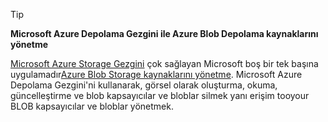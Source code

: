 > [!TIP]
> 
> **Microsoft Azure Depolama Gezgini ile Azure Blob Depolama kaynaklarını yönetme**
> 
> [Microsoft Azure Storage Gezgini](../articles/vs-azure-tools-storage-manage-with-storage-explorer.md) çok sağlayan Microsoft boş bir tek başına uygulamadır[Azure Blob Storage kaynaklarını yönetme](../articles/vs-azure-tools-storage-explorer-blobs.md). Microsoft Azure Depolama Gezgini'ni kullanarak, görsel olarak oluşturma, okuma, güncelleştirme ve blob kapsayıcılar ve bloblar silmek yanı erişim tooyour BLOB kapsayıcılar ve bloblar yönetmek.


